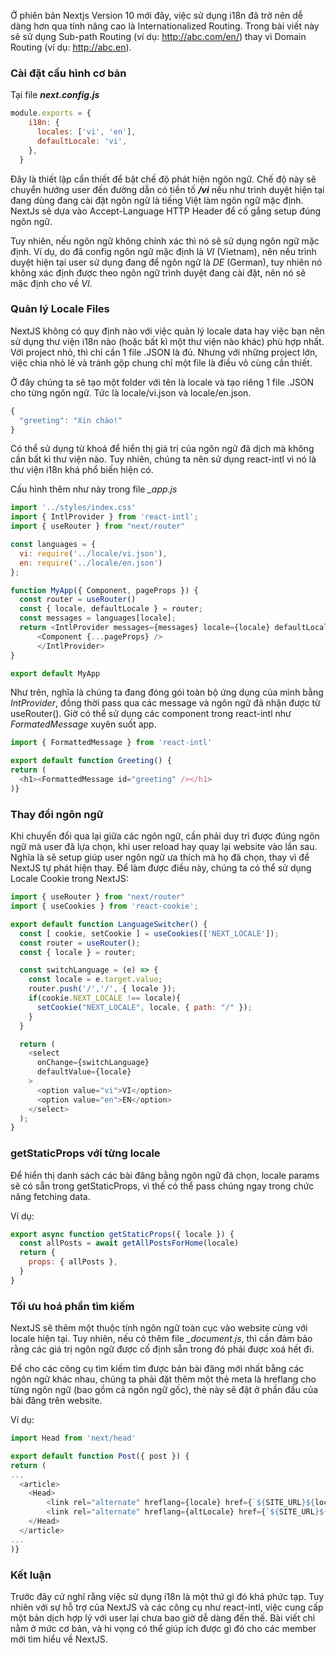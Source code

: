 Ở phiên bản Nextjs Version 10 mới đây, việc sử dụng i18n đã trở nên dễ dàng hơn qua tính nâng cao là Internationalized Routing.
Trong bài viết này sẽ sử dụng Sub-path Routing (ví dụ: http://abc.com/en/) thay vì Domain Routing (ví dụ: http://abc.en).

### Cài đặt cấu hình cơ bản

Tại file ***next.config.js***

```js
module.exports = {
    i18n: {
      locales: ['vi', 'en'],
      defaultLocale: 'vi',
    },
  }
```
Đây là thiết lập cẩn thiết để bật chế độ phát hiện ngôn ngữ. Chế độ này sẽ chuyển hướng user đến đường dẫn có tiền tố ***/vi*** nếu như trình duyệt hiện tại đang dùng đang cài đặt ngôn ngữ là tiếng Việt làm ngôn ngữ mặc định. NextJs sẽ dựa vào Accept-Language HTTP Header để cố gắng setup đúng ngôn ngữ. 

Tuy nhiên, nếu ngôn ngữ không chính xác thì nó sẽ sử dụng ngôn ngữ mặc định. Ví dụ, do đã config ngôn ngữ mặc định là *VI* (Vietnam), nên nếu trình duyệt hiện tại user sử dụng đang để ngôn ngữ là *DE* (German), tuy nhiên nó không xác định được theo ngôn ngữ trình duyệt đang cài đặt, nên nó sẽ mặc định cho về *VI*.

### Quản lý Locale Files

NextJS không có quy định nào với việc quản lý locale data hay việc bạn nên sử dụng thư viện i18n nào (hoặc bất kì một thư viện nào khác) phù hợp nhất. Với project nhỏ, thì chỉ cần 1 file .JSON là đủ. Nhưng với những project lớn, việc chia nhỏ lẻ và tránh gộp chung chỉ một file là điều vô cùng cần thiết.

Ở đây chúng ta sẽ tạo một folder với tên là locale và tạo riêng 1 file .JSON cho từng ngôn ngữ. Tức là locale/vi.json và locale/en.json.

```js
{
  "greeting": "Xin chào!"
}
```

Có thể sử dụng từ khoá để hiển thị giá trị của ngôn ngữ đã dịch mà không cần bất kì thư viện nào. Tuy nhiên, chúng ta nên sử dụng react-intl vì nó là thư viện i18n khá phổ biến hiện có.

Cấu hình thêm như này trong file *_app.js*

```js
import '../styles/index.css'
import { IntlProvider } from 'react-intl';
import { useRouter } from "next/router"

const languages = {
  vi: require('../locale/vi.json'),
  en: require('../locale/en.json')
};

function MyApp({ Component, pageProps }) {
  const router = useRouter()
  const { locale, defaultLocale } = router;
  const messages = languages[locale];
  return <IntlProvider messages={messages} locale={locale} defaultLocale={defaultLocale}>
      <Component {...pageProps} />
      </IntlProvider>
}

export default MyApp
```
Như trên, nghĩa là chúng ta đang đóng gói toàn bộ ứng dụng của mình bằng *IntProvider*, đồng thời pass qua các message và ngôn ngữ đã nhận được từ useRouter(). Giờ có thể sử dụng các component trong react-intl như *FormatedMessage* xuyên suốt app.

```js
import { FormattedMessage } from 'react-intl'

export default function Greeting() {
return (
  <h1><FormattedMessage id="greeting" /></h1>
)}
```

### Thay đổi ngôn ngữ

Khi chuyển đổi qua lại giữa các ngôn ngữ, cần phải duy trì được đúng ngôn ngữ mà user đã lựa chọn, khi user reload hay quay lại website vào lần sau. Nghĩa là sẽ setup giúp user ngôn ngữ ưa thích mà họ đã chọn, thay vì để NextJS tự phát hiện thay. 
Để làm được điều này, chúng ta có thể sử dụng Locale Cookie trong NextJS:

```js
import { useRouter } from "next/router"
import { useCookies } from 'react-cookie';

export default function LanguageSwitcher() {
  const [ cookie, setCookie ] = useCookies(['NEXT_LOCALE']);
  const router = useRouter();
  const { locale } = router;

  const switchLanguage = (e) => {
    const locale = e.target.value;
    router.push('/','/', { locale });
    if(cookie.NEXT_LOCALE !== locale){
      setCookie("NEXT_LOCALE", locale, { path: "/" });
    }
  }

  return (
    <select
      onChange={switchLanguage}
      defaultValue={locale}
    >
      <option value="vi">VI</option>
      <option value="en">EN</option>
    </select>
  );
}
```

### getStaticProps với từng locale

Để hiển thị danh sách các bài đăng bằng ngôn ngữ đã chọn, locale params sẽ có sẵn trong getStaticProps, vì thế có thể pass chúng  ngay trong chức năng fetching data.

Ví dụ:

```js
export async function getStaticProps({ locale }) {
  const allPosts = await getAllPostsForHome(locale)
  return {
    props: { allPosts },
  }
}
```

### Tối ưu hoá phần tìm kiếm

NextJS sẽ thêm một thuộc tính ngôn ngữ toàn cục vào website cùng với locale hiện tại. Tuy nhiên, nếu có thêm file *_document.js*, thì cần đảm bảo rằng các giá trị ngôn ngữ được cố định sẵn trong đó phải được xoá hết đi.

Để cho các công cụ tìm kiếm tìm được bản bài đăng mới nhất bằng các ngôn ngữ khác nhau, chúng ta phải đặt thêm một thẻ meta là hreflang cho từng ngôn ngữ (bao gồm cả ngôn ngữ gốc), thẻ này sẽ đặt ở phần đầu của bài đăng trên website.

Ví dụ:

```js
import Head from 'next/head'

export default function Post({ post }) {
return (
...
  <article>
    <Head>
        <link rel="alternate" hreflang={locale} href={`${SITE_URL}${locale}/${post?.slug}`} />
        <link rel="alternate" hreflang={altLocale} href={`${SITE_URL}${altLocale}/${altPost?.slug}`} />
    </Head>
  </article>
...
)}
```

### Kết luận
Trước đây cứ nghĩ rằng việc sử dụng i18n là một thứ gì đó khá phức tạp. Tuy nhiên với sự hỗ trợ của NextJS và các công cụ như react-intl, việc cung cấp một bản dịch hợp lý với user lại chưa bao giờ dễ dàng đến thế. Bài viết chỉ nằm ở mức cơ bản, và hi vọng có thể giúp ích được gì đó cho các member mới tìm hiểu về NextJS.